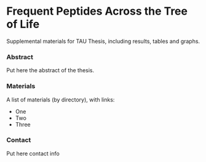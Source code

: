 # Frequent Peptides Across the Tree of Life
Supplemental materials for TAU Thesis, including results, tables and graphs.

### Abstract
Put here the abstract of the thesis.

### Materials
A list of materials (by directory), with links:

- One
- Two
- Three

### Contact
Put here contact info